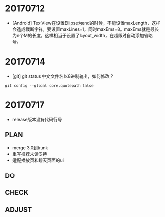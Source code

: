 # 20170712

- [Android] TextView在设置Ellipse为end的时候，不能设置maxLength，这样会造成截断字符。要设置maxLines=1，同时maxEms=8。maxEms就是最长为n个M的长度。这样相当于设置了layout\_width，在超限时自动添加省略号。

# 20170714
- [git] git status 中文文件名以8进制输出，如何修改？
```shell
git config --global core.quotepath false
```

# 20170717
- release版本没有代码行号

## PLAN
- merge 3.0到trunk
- 重写推荐未读支持
- 适配播放页和聊天页面的ui

## DO


## CHECK


## ADJUST
